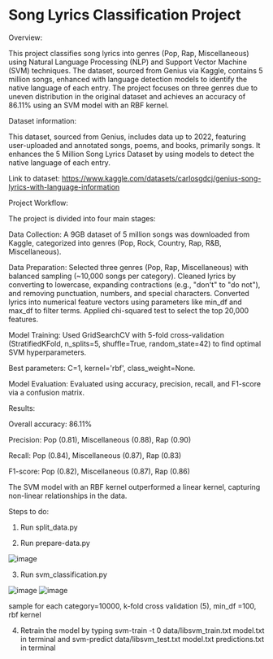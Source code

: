 # Song Lyrics Classification Project

Overview:

This project classifies song lyrics into genres (Pop, Rap, Miscellaneous) using Natural Language Processing (NLP) and Support Vector Machine (SVM) techniques. The dataset, sourced from Genius via Kaggle, contains 5 million songs, enhanced with language detection models to identify the native language of each entry. The project focuses on three genres due to uneven distribution in the original dataset and achieves an accuracy of 86.11% using an SVM model with an RBF kernel.

Dataset information:

This dataset, sourced from Genius, includes data up to 2022, featuring user-uploaded and annotated songs, poems, and books, primarily songs. It enhances the 5 Million Song Lyrics Dataset by using models to detect the native language of each entry.

Link to dataset: https://www.kaggle.com/datasets/carlosgdcj/genius-song-lyrics-with-language-information

Project Workflow:

The project is divided into four main stages:





Data Collection: A 9GB dataset of 5 million songs was downloaded from Kaggle, categorized into genres (Pop, Rock, Country, Rap, R&B, Miscellaneous).



Data Preparation: Selected three genres (Pop, Rap, Miscellaneous) with balanced sampling (~10,000 songs per category). Cleaned lyrics by converting to lowercase, expanding contractions (e.g., "don't" to "do not"), and removing punctuation, numbers, and special characters. Converted lyrics into numerical feature vectors using parameters like min_df and max_df to filter terms. Applied chi-squared test to select the top 20,000 features.



Model Training: Used GridSearchCV with 5-fold cross-validation (StratifiedKFold, n_splits=5, shuffle=True, random_state=42) to find optimal SVM hyperparameters.



Best parameters: C=1, kernel='rbf', class_weight=None.



Model Evaluation: Evaluated using accuracy, precision, recall, and F1-score via a confusion matrix.



Results:





Overall accuracy: 86.11%



Precision: Pop (0.81), Miscellaneous (0.88), Rap (0.90)



Recall: Pop (0.84), Miscellaneous (0.87), Rap (0.83)



F1-score: Pop (0.82), Miscellaneous (0.87), Rap (0.86)

The SVM model with an RBF kernel outperformed a linear kernel, capturing non-linear relationships in the data.

Steps to do:

1. Run split_data.py

2. Run prepare-data.py

![image](https://github.com/user-attachments/assets/d0b1e41e-b789-4ce6-b25c-82ff6b9c7202)


3. Run svm_classification.py

![image](https://github.com/user-attachments/assets/81c62a74-8432-4246-a48d-c88fa93efdd6)
![image](https://github.com/user-attachments/assets/2c2485db-0eb6-4799-9580-63309a9c8623)

sample for each category=10000, k-fold cross validation (5), min_df =100, rbf kernel

4. Retrain the model by typing svm-train -t 0 data/libsvm_train.txt model.txt in terminal and svm-predict data/libsvm_test.txt model.txt predictions.txt in terminal 


